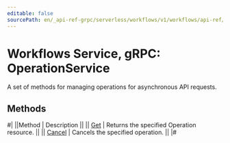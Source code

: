 ```yaml
---
editable: false
sourcePath: en/_api-ref-grpc/serverless/workflows/v1/workflows/api-ref/grpc/Operation/index.md
---
```


# Workflows Service, gRPC: OperationService

A set of methods for managing operations for asynchronous API requests.

## Methods

#|
||Method | Description ||
|| [Get](get.md) | Returns the specified Operation resource. ||
|| [Cancel](cancel.md) | Cancels the specified operation. ||
|#